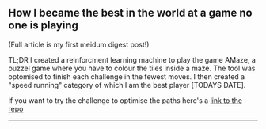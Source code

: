 ## How I became the best in the world at a game no one is playing

(Full article is my first meidum digest post!)

TL;DR I created a reinforcment learning machine to play the game AMaze, a puzzel game where you have to colour the tiles inside a maze. The tool was optomised to finish each challenge in the fewest moves. I then created a "speed running" category of which I am the best player [TODAYS DATE].

If you want to try the challenge to optimise the paths here's a [link to the repo](https://github.com/Ry-C123/AMaze)


---
